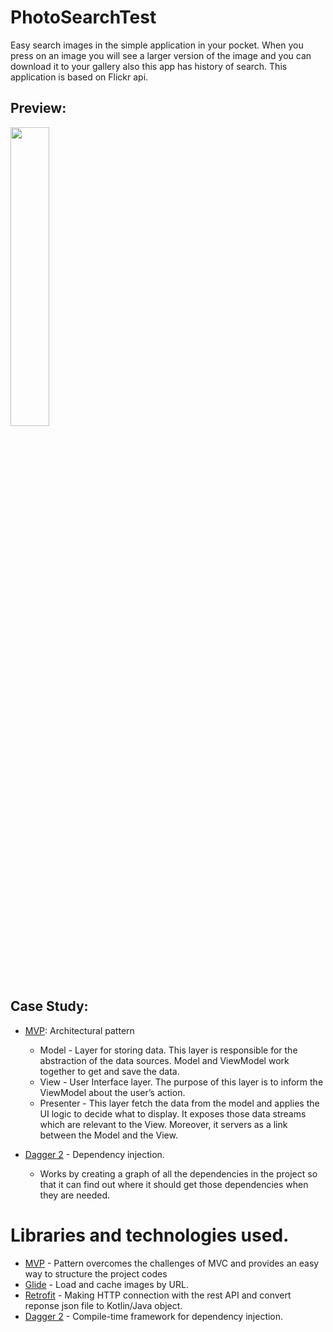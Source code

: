 # PhotoSearchTest
Easy search images in the simple application in your pocket. When you press on an image you will see a larger version of the image and you can download it to your gallery also this app has history of search. This application is based on Flickr api.

## Preview:
<img src="https://user-images.githubusercontent.com/48939805/186480859-535f5e2c-852e-40e4-9d56-320710960854.gif" width=35% height=35%>

## Case Study:
* [MVP](https://www.geeksforgeeks.org/mvp-model-view-presenter-architecture-pattern-in-android-with-example/): Architectural pattern 
  - Model - Layer for storing data. This layer is responsible for the abstraction of the data sources. Model and ViewModel work together to get and save the data.  
  - View - User Interface layer. The purpose of this layer is to inform the ViewModel about the user’s action.
  - Presenter - This layer fetch the data from the model and applies the UI logic to decide what to display. It exposes those data streams which are relevant to the View. Moreover, it servers as a link between the Model and the View.

* [Dagger 2](https://developer.android.com/training/dependency-injection/dagger-android) - Dependency injection.
  - Works by creating a graph of all the dependencies in the project so that it can find out where it should get those dependencies when they are needed.
 

# Libraries and technologies used.
- [MVP](https://www.geeksforgeeks.org/mvp-model-view-presenter-architecture-pattern-in-android-with-example/) - Pattern overcomes the challenges of MVC and provides an easy way to structure the project codes
- [Glide](https://github.com/bumptech/glide) - Load and cache images by URL.
- [Retrofit](https://square.github.io/retrofit/) - Making HTTP connection with the rest API and convert reponse json file to Kotlin/Java object.
- [Dagger 2](https://developer.android.com/training/dependency-injection/dagger-android) - Compile-time framework for dependency injection.
